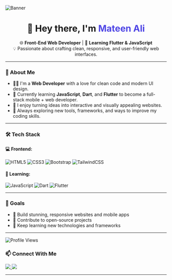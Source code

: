 <!-- Banner -->
![Banner](https://media1.thehungryjpeg.com/thumbs2/ori_3751743_yt4lc4kgmuyzeahmryiofe9k39x9b1cz4b2qsuzv_coding-system-minimal-infographic-banner-vector.jpg)

<h1 align="center">👋 Hey there, I'm <span style="color:#4f46e5;">Mateen Ali</span></h1>

<p align="center">
  🌐 <strong>Front-End Web Developer</strong> | 🚀 <strong>Learning Flutter & JavaScript</strong><br>
  💡 Passionate about crafting clean, responsive, and user-friendly web interfaces.
</p>

---

### 🚀 About Me

- 👨‍💻 I'm a **Web Developer** with a love for clean code and modern UI design.  
- 🌱 Currently learning **JavaScript**, **Dart**, and **Flutter** to become a full-stack mobile + web developer.  
- 🎨 I enjoy turning ideas into interactive and visually appealing websites.  
- 💭 Always exploring new tools, frameworks, and ways to improve my coding skills.  

---

### 🛠️ Tech Stack

#### 💻 Frontend:
![HTML5](https://img.shields.io/badge/HTML5-E34F26?style=for-the-badge&logo=html5&logoColor=white)
![CSS3](https://img.shields.io/badge/CSS3-1572B6?style=for-the-badge&logo=css3&logoColor=white)
![Bootstrap](https://img.shields.io/badge/Bootstrap-563D7C?style=for-the-badge&logo=bootstrap&logoColor=white)
![TailwindCSS](https://img.shields.io/badge/Tailwind_CSS-38B2AC?style=for-the-badge&logo=tailwind-css&logoColor=white)

#### 🧠 Learning:
![JavaScript](https://img.shields.io/badge/JavaScript-F7DF1E?style=for-the-badge&logo=javascript&logoColor=black)
![Dart](https://img.shields.io/badge/Dart-0175C2?style=for-the-badge&logo=dart&logoColor=white)
![Flutter](https://img.shields.io/badge/Flutter-02569B?style=for-the-badge&logo=flutter&logoColor=white)

---

### 🌟 Goals
- 🔹 Build stunning, responsive websites and mobile apps  
- 🔹 Contribute to open-source projects  
- 🔹 Keep learning new technologies and frameworks  

---
![Profile Views](https://komarev.com/ghpvc/?username=mateenali&label=Profile%20views&color=blue)
### 📫 Connect With Me
<p align="left">
  <a href="https://linkedin.com/in/your-linkedin" target="_blank">
    <img src="https://img.shields.io/badge/LinkedIn-0A66C2?style=for-the-badge&logo=linkedin&logoColor=white"/>
  </a>
  <a href="mailto:mateenali170@gmail.com" target="_blank">
    <img src="https://img.shields.io/badge/Email-D14836?style=for-the-badge&logo=gmail&logoColor=white"/>
  </a>
</p>

---



